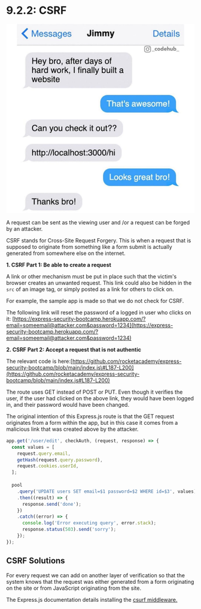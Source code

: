 # 9.2.2: CSRF

![](../../../.gitbook/assets/v184yggcq5s41.jpg)

A request can be sent as the viewing user and /or a request can be forged by an attacker.

CSRF stands for Cross-Site Request Forgery. This is when a request that is supposed to originate from something like a form submit is actually generated from somewhere else on the internet.

**1. CSRF Part 1: Be able to create a request**

A link or other mechanism must be put in place such that the victim's browser creates an unwanted request. This link could also be hidden in the `src` of an image tag, or simply posted as a link for others to click on.

For example, the sample app is made so that we do not check for CSRF.

The following link will reset the password of a logged in user who clicks on it: [https://express-security-bootcamp.herokuapp.com/?email=someemail@attacker.com&password=1234](https://express-security-bootcamp.herokuapp.com/?email=someemail@attacker.com&password=1234)

**2. CSRF Part 2: Accept a request that is not authentic**

The relevant code is here:[https://github.com/rocketacademy/express-security-bootcamp/blob/main/index.js\#L187-L200](https://github.com/rocketacademy/express-security-bootcamp/blob/main/index.js#L187-L200)

The route uses GET instead of POST or PUT. Even though it verifies the user, if the user had clicked on the above link, they would have been logged in, and their password would have been changed.

The original intention of this Express.js route is that the GET request originates from a form within the app, but in this case it comes from a malicious link that was created above by the attacker.

```javascript
app.get('/user/edit', checkAuth, (request, response) => {
  const values = [
    request.query.email,
    getHash(request.query.password),
    request.cookies.userId,
  ];

  pool
    .query('UPDATE users SET email=$1 password=$2 WHERE id=$3', values)
    .then((result) => {
      response.send('done');
    })
    .catch((error) => {
      console.log('Error executing query', error.stack);
      response.status(503).send('sorry');
    });
});
```

## CSRF Solutions

For every request we can add on another layer of verification so that the system knows that the request was either generated from a form originating on the site or from JavaScript originating from the site.

The Express.js documentation details installing the [csurf middleware. ](http://expressjs.com/en/resources/middleware/csurf.html)

